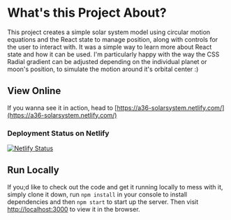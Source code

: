 # What's this Project About?

This project creates a simple solar system model using circular motion equations and the React state to manage position, along with controls for the user to interact with. It was a simple way to learn more about React state and how it can be used. I'm particularly happy with the way the CSS Radial gradient can be adjusted depending on the individual planet or moon's position, to simulate the motion around it's orbital center :)

## View Online

If you wanna see it in action, head to [https://a36-solarsystem.netlify.com/](https://a36-solarsystem.netlify.com/)

### Deployment Status on Netlify

[![Netlify Status](https://api.netlify.com/api/v1/badges/862d2e92-6296-44a2-8f18-299e03bd8dd3/deploy-status)](https://app.netlify.com/sites/a36-solarsystem/deploys)

## Run Locally

If you;d like to check out the code and get it running locally to mess with it, simply clone it down, run `npm install` in your console to install dependencies and then `npm start` to start up the server. Then visit [http://localhost:3000](http://localhost:3000) to view it in the browser.

